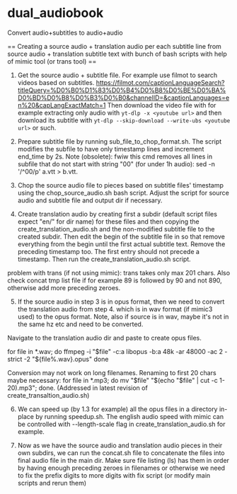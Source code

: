 # dual_audiobook
Convert audio+subtitles to audio+audio


== Creating a source audio + translation audio per each subtitle line from source audio + translation subtitle text with bunch of bash scripts with help of mimic tool (or trans tool) ==

1. Get the source audio + subtitle file. For example use filmot to search videos based on subtitles. https://filmot.com/captionLanguageSearch?titleQuery=%D0%B0%D1%83%D0%B4%D0%B8%D0%BE%D0%BA%D0%BD%D0%B8%D0%B3%D0%B0&channelID=&captionLanguages=en%20&capLangExactMatch=1  Then download the video file with for example extracting only audio with `yt-dlp -x <youtube url>` and then download its subtitle with `yt-dlp --skip-download --write-ubs <youtube url>` or such.

2. Prepare subtitle file by running sub_file_to_chop_format.sh. The script modifies the subfile to have only timestamp lines and increment end_time by 2s. Note (obsolete): fwiw this cmd removes all lines in subfile that do not start with string "00" (for under 1h audio): sed -n '/^00/p' a.vtt > b.vtt.

3. Chop the source audio file to pieces based on subtitle files' timestamp using the chop_source_audio.sh bash script. Adjust the script for source audio and subtitle file and output dir if necessary.

4. Create translation audio by creating first a subdir (default script files expect "en/" for dir name) for these files and then copying the create_translation_audio.sh and the non-modified subtitle file to the created subdir. Then edit the begin of the subtitle file in so that remove everything from the begin until the first actual subtitle text. Remove the preceding timestamp too. The first entry should not precede a timestamp. Then run the create_translation_audio.sh script. 

problem with trans (if not using mimic): trans takes only max 201 chars. Also check concat tmp list file if for example 89 is followed by 90 and not 890, otherwise add more preceding zeroes.

5. If the source audio in step 3 is in opus format, then we need to convert the translation audio from step 4. which is in wav format (if mimic3 used) to the opus format. Note, also if source is in wav, maybe it's not in the same hz etc and need to be converted.

Navigate to the translation audio dir and paste to create opus files.

for file in *.wav; do
  ffmpeg -i "$file" -c:a libopus -b:a 48k -ar 48000 -ac 2 -strict -2 "${file%.wav}.opus"
done 

Conversion may not work on long filenames. Renaming to first 20 chars maybe necessary: for file in *.mp3; do mv "$file" "$(echo "$file" | cut -c 1-20).mp3"; done. (Addressed in latest revision of create_transaltion_audio.sh)

6. We can speed up (by 1.3 for example) all the opus files in a directory in-place by running speedup.sh. The english audio speed with mimic can be controlled with --length-scale flag in create_translation_audio.sh for example.

7. Now as we have the source audio and translation audio pieces in their own subdirs, we can run the concat.sh file to concatenate the files into final audio file in the main dir. Make sure file listing (ls) has them in order by having enough preceding zeroes in filenames or otherwise we need to fix the prefix digits to more digits with fix script (or modify main scripts and rerun them)

